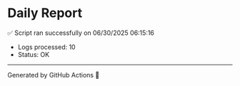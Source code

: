 # Daily Report

✅ Script ran successfully on 06/30/2025 06:15:16

- Logs processed: 10
- Status: OK

---

Generated by GitHub Actions 🚀

